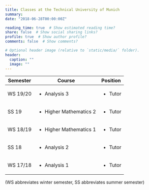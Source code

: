 ```yaml
---
title: Classes at the Technical University of Munich
summary:
date: "2018-06-28T00:00:00Z"

reading_time: true  # Show estimated reading time?
share: false  # Show social sharing links?
profile: true  # Show author profile?
comments: false  # Show comments?

# Optional header image (relative to `static/media/` folder).
header:
  caption: ""
  image: ""
---
```

| Semester          | Course                    | Position           |
| ------------------| ------------------------- | -------------------|
| WS 19/20          | <ul><li>Analysis 3</li></ul>                | <ul><li>Tutor</li></ul>              |
| SS 19             | <ul><li>Higher Mathematics 2</li></ul>      | <ul><li>Tutor</li></ul>              |
| WS 18/19          | <ul><li>Higher Mathematics 1</li></ul>      | <ul><li>Tutor</li></ul>              |
| SS 18             | <ul><li>Analysis 2</li></ul>                | <ul><li>Tutor</li></ul>              |
| WS 17/18          | <ul><li>Analysis 1</li></ul>                | <ul><li>Tutor</li></ul>              |


(WS abbreviates winter semester, SS abbreviates summer semester)
